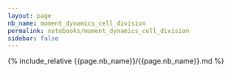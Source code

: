 ```yaml
---
layout: page
nb_name: moment_dynamics_cell_division
permalink: notebooks/moment_dynamics_cell_division
sidebar: false
---
```


{% include_relative {{page.nb_name}}/{{page.nb_name}}.md %}
